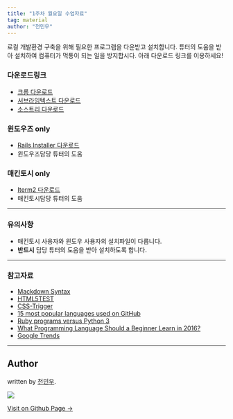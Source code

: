 ```yaml
---
title: "1주차 월요일 수업자료"
tag: material
author: "천민우"
---
```


로컬 개발환경 구축을 위해 필요한 프로그램을 다운받고 설치합니다. 튜터의 도움을 받아 설치하여 컴퓨터가 먹통이 되는 일을 방지합시다. 아래 다운로드 링크를 이용하세요!

### 다운로드링크

- [크롬 다운로드](https://www.google.co.kr/chrome/browser/desktop/)
- [서브라임텍스트 다운로드](https://www.google.co.kr/chrome/browser/desktop/)
- [소스트리 다운로드](https://www.sourcetreeapp.com/)

### 윈도우즈 only
- [Rails Installer 다운로드](http://railsinstaller.org/en)
- 윈도우즈담당 튜터의 도움

### 매킨토시 only
- [Iterm2 다운로드](https://www.iterm2.com/)
- 매킨토시담당 튜터의 도움



---

### 유의사항
- 매킨토시 사용자와 윈도우 사용자의 설치파일이 다릅니다.
- **반드시** 담당 튜터의 도움을 받아 설치하도록 합니다.

---

### 참고자료
- [Mackdown Syntax](https://gist.github.com/ihoneymon/652be052a0727ad59601)
- [HTML5TEST](https://html5test.com/)
- [CSS-Trigger](https://csstriggers.com)
- [15 most popular languages used on GitHub](https://octoverse.github.com/)
- [Ruby programs versus Python 3](https://benchmarksgame.alioth.debian.org/u64q/ruby.html)
- [What Programming Language Should a Beginner Learn in 2016?](https://www.codementor.io/learn-programming/beginner-programming-language-job-salary-community)
- [Google Trends](https://trends.google.com/trends/explore?date=all&q=%2Fm%2F0505cl,%2Fm%2F06y_qx)

---

## Author

written by [천민우](https://project42da.github.io).

![](https://avatars.githubusercontent.com/project42da?v=2&s=100)

<a href="https://project42da.github.io" target="_blank" class="btn btn-black"><i class="fa fa-github fa-lg"></i> Visit on Github Page &rarr;</a>
